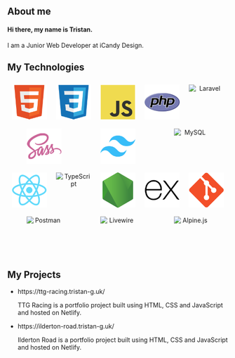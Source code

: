 <h2>About me</h2>
<h4>Hi there, my name is Tristan.</h4>
<p>I am a Junior Web Developer at iCandy Design.</p>
<h2>My Technologies</h2>
<div style="text-align: center">
<div style="display: flex; flex-wrap: wrap; justify-content: space-around;">
    <img src="https://raw.githubusercontent.com/devicons/devicon/master/icons/html5/html5-original.svg" alt="HTML5" style="width: 80px; height: 80px; margin: 10px;">
    <img src="https://raw.githubusercontent.com/devicons/devicon/master/icons/css3/css3-original.svg" alt="CSS3" style="width: 80px; height: 80px; margin: 10px;">
    <img src="https://raw.githubusercontent.com/devicons/devicon/master/icons/javascript/javascript-original.svg" alt="JavaScript" style="width: 80px; height: 80px; margin: 10px;">
    <img src="https://raw.githubusercontent.com/devicons/devicon/master/icons/php/php-original.svg" alt="PHP" style="width: 80px; height: 80px; margin: 10px;">
    <img src="https://cdn.jsdelivr.net/npm/devicon/icons/laravel/laravel-plain.svg" alt="Laravel" style="width: 80px; height: 80px; margin: 10px;">
    <img src="https://raw.githubusercontent.com/devicons/devicon/master/icons/sass/sass-original.svg" alt="SCSS" style="width: 80px; height: 80px; margin: 10px;">
    <img src="https://raw.githubusercontent.com/devicons/devicon/master/icons/tailwindcss/tailwindcss-original.svg" alt="Tailwind CSS" style="width: 80px; height: 80px; margin: 10px;">
    <img src="https://cdn.jsdelivr.net/gh/devicons/devicon/icons/mysql/mysql-original.svg" alt="MySQL" style="width: 80px; height: 80px; margin: 10px;">
</div>
<div style="display: flex; flex-wrap: wrap; justify-content: space-around;">
    <img src="https://raw.githubusercontent.com/devicons/devicon/master/icons/react/react-original.svg" alt="React.js" style="width: 80px; height: 80px; margin: 10px;">
    <img src="https://cdn.jsdelivr.net/gh/devicons/devicon/icons/typescript/typescript-original.svg" alt="TypeScript" style="width: 80px; height: 80px; margin: 10px;">
    <img src="https://raw.githubusercontent.com/devicons/devicon/master/icons/nodejs/nodejs-original.svg" alt="Node.js" style="width: 80px; height: 80px; margin: 10px;">
    <img src="https://raw.githubusercontent.com/devicons/devicon/master/icons/express/express-original.svg" alt="Express.js" style="width: 80px; height: 80px; margin: 10px;">
    <img src="https://raw.githubusercontent.com/devicons/devicon/master/icons/git/git-original.svg" alt="Git" style="width: 80px; height: 80px; margin: 10px;">
    <img src="https://cdn.jsdelivr.net/gh/devicons/devicon/icons/postman/postman-original.svg" alt="Postman" style="width: 80px; height: 80px; margin: 10px;">
    <img src="https://cdn.jsdelivr.net/gh/devicons/devicon/icons/livewire/livewire-original.svg" alt="Livewire" style="width: 80px; height: 80px; margin: 10px;">
    <img src="https://cdn.jsdelivr.net/gh/devicons/devicon/icons/alpinejs/alpinejs-original.svg" alt="Alpine.js" style="width: 80px; height: 80px; margin: 10px;">
</div>
</div>
 <h2>My Projects</h2>
 <ul>
    <li><a href="https://ttg-racing.tristan-g.uk/" target="_blank"></a>https://ttg-racing.tristan-g.uk/</li>
  <p>TTG Racing is a portfolio project built using HTML, CSS and JavaScript and hosted on Netlify.</p>
   <li><a href="https://ilderton-road.tristan-g.uk" target="_blank"></a>https://ilderton-road.tristan-g.uk/</li>
  <p>Ilderton Road is a portfolio project built using HTML, CSS and JavaScript and hosted on Netlify.</p>
 </ul>
 
